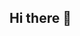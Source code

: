 ## Hi there 👋

<!--
**architachakraborty/architachakraborty** is a ✨ _special_ ✨ repository because its `README.md` (this file) appears on your GitHub profile.

Here are some ideas to get you started:

- 🔭 Currently exploring machine learning applications in healthcare.
- 🌱 Learning the applications of explainable AI
- 👯 Always up for potential collaborations in the domain of machine learning.
- 📫 How to reach me: archita2570@gmail.com
- 😄 Pronouns: she/her
- ⚡ Fun fact: I think the ‘undo’ button is humanity’s greatest invention after the wheel.
-->

